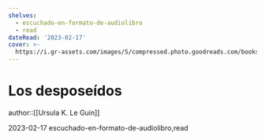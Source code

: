 ```yaml
---
shelves:
  - escuchado-en-formato-de-audiolibro
  - read
dateRead: '2023-02-17'
cover: >-
  https://i.gr-assets.com/images/S/compressed.photo.goodreads.com/books/1171454682l/99790.jpg
---
```

# Los desposeídos

author::[[Ursula K. Le Guin]]

2023-02-17
escuchado-en-formato-de-audiolibro,read